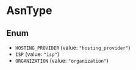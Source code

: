 # AsnType

## Enum

* `HOSTING_PROVIDER` (value: `"hosting_provider"`)
* `ISP` (value: `"isp"`)
* `ORGANIZATION` (value: `"organization"`)
